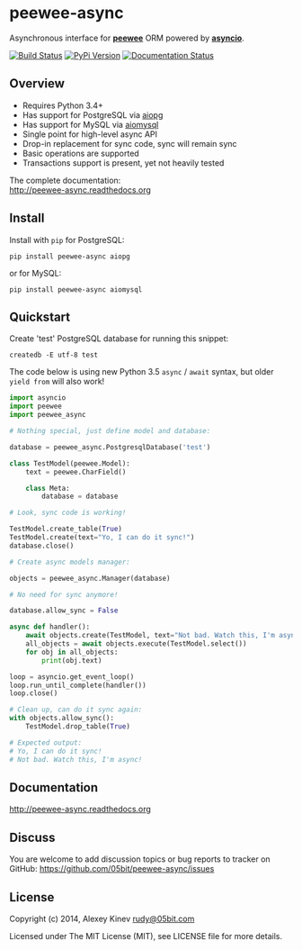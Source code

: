 peewee-async
============

Asynchronous interface for **[peewee](https://github.com/coleifer/peewee)**
ORM powered by **[asyncio](https://docs.python.org/3/library/asyncio.html)**.

[![Build Status](https://travis-ci.org/05bit/peewee-async.svg)](https://travis-ci.org/05bit/peewee-async) [![PyPi Version](https://img.shields.io/pypi/v/peewee-async.svg)](https://pypi.python.org/pypi/peewee-async)
 [![Documentation Status](https://readthedocs.org/projects/peewee-async/badge/?version=latest)](http://peewee-async.readthedocs.org/en/latest/?badge=latest)

Overview
--------

* Requires Python 3.4+
* Has support for PostgreSQL via [aiopg](https://github.com/aio-libs/aiopg)
* Has support for MySQL via [aiomysql](https://github.com/aio-libs/aiomysql)
* Single point for high-level async API
* Drop-in replacement for sync code, sync will remain sync
* Basic operations are supported
* Transactions support is present, yet not heavily tested

The complete documentation:  
http://peewee-async.readthedocs.org

Install
-------

Install with `pip` for PostgreSQL:

```
pip install peewee-async aiopg
```

or for MySQL:

```
pip install peewee-async aiomysql
```

Quickstart
----------

Create 'test' PostgreSQL database for running this snippet:

    createdb -E utf-8 test

The code below is using new Python 3.5 `async` / `await` syntax, but older `yield from` will also work!

```python
import asyncio
import peewee
import peewee_async

# Nothing special, just define model and database:

database = peewee_async.PostgresqlDatabase('test')

class TestModel(peewee.Model):
    text = peewee.CharField()

    class Meta:
        database = database

# Look, sync code is working!

TestModel.create_table(True)
TestModel.create(text="Yo, I can do it sync!")
database.close()

# Create async models manager:

objects = peewee_async.Manager(database)

# No need for sync anymore!

database.allow_sync = False

async def handler():
    await objects.create(TestModel, text="Not bad. Watch this, I'm async!")
    all_objects = await objects.execute(TestModel.select())
    for obj in all_objects:
        print(obj.text)

loop = asyncio.get_event_loop()
loop.run_until_complete(handler())
loop.close()

# Clean up, can do it sync again:
with objects.allow_sync():
    TestModel.drop_table(True)

# Expected output:
# Yo, I can do it sync!
# Not bad. Watch this, I'm async!
```

Documentation
-------------

http://peewee-async.readthedocs.org

Discuss
-------

You are welcome to add discussion topics or bug reports to tracker on GitHub: https://github.com/05bit/peewee-async/issues

License
-------

Copyright (c) 2014, Alexey Kinev <rudy@05bit.com>

Licensed under The MIT License (MIT),
see LICENSE file for more details.
